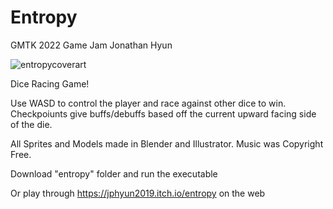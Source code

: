 # Entropy
GMTK 2022 Game Jam
Jonathan Hyun

![entropycoverart](https://user-images.githubusercontent.com/99457892/180655092-b6eb3468-8115-4069-898b-7d8ddea2d4ff.png)



Dice Racing Game!

Use WASD to control the player and race against other dice to win. Checkpoiunts give buffs/debuffs based off the current upward facing side of the die.

All Sprites and Models made in Blender and Illustrator. Music was Copyright Free.


Download "entropy" folder and run the executable

Or play through https://jphyun2019.itch.io/entropy on the web


